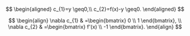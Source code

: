 $$
\begin{aligned}
	c_{1}=y \geq0,\\
	c_{2}=f(x)-y \geq0.
\end{aligned}
$$

$$
\begin{align}
	\nabla c_{1} & =\begin{bmatrix}
0  \\
1
\end{bmatrix}, \\
\nabla c_{2} & =\begin{bmatrix}
f'(x) \\
-1
\end{bmatrix}.
\end{align}
$$

